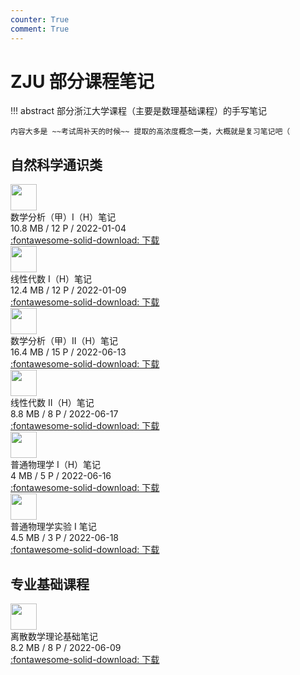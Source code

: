 ```yaml
---
counter: True
comment: True
---
```


# ZJU 部分课程笔记

!!! abstract
    部分浙江大学课程（主要是数理基础课程）的手写笔记

    内容大多是 ~~考试周补天的时候~~ 提取的高浓度概念一类，大概就是复习笔记吧（

## 自然科学通识类

<div class="card file-block" markdown="1">
<div class="file-icon"><img src="/assets/images/pdf.svg" style="height: 3em;"></div>
<div class="file-body">
<div class="file-title">数学分析（甲）I（H）笔记</div>
<div class="file-meta">10.8 MB / 12 P / 2022-01-04</div>
</div>
<a class="down-button" target="_blank" href="/assets/files/数学分析（甲）I（H）笔记.pdf" markdown="1">:fontawesome-solid-download: 下载</a>
</div>

<div class="card file-block" markdown="1">
<div class="file-icon"><img src="/assets/images/pdf.svg" style="height: 3em;"></div>
<div class="file-body">
<div class="file-title">线性代数 I（H）笔记</div>
<div class="file-meta">12.4 MB / 12 P / 2022-01-09</div>
</div>
<a class="down-button" target="_blank" href="/assets/files/线性代数 I（H）笔记.pdf" markdown="1">:fontawesome-solid-download: 下载</a>
</div>

<div class="card file-block" markdown="1">
<div class="file-icon"><img src="/assets/images/pdf.svg" style="height: 3em;"></div>
<div class="file-body">
<div class="file-title">数学分析（甲）II（H）笔记</div>
<div class="file-meta">16.4 MB / 15 P / 2022-06-13</div>
</div>
<a class="down-button" target="_blank" href="/assets/files/数学分析（甲）II（H）笔记.pdf" markdown="1">:fontawesome-solid-download: 下载</a>
</div>

<div class="card file-block" markdown="1">
<div class="file-icon"><img src="/assets/images/pdf.svg" style="height: 3em;"></div>
<div class="file-body">
<div class="file-title">线性代数 II（H）笔记</div>
<div class="file-meta">8.8 MB / 8 P / 2022-06-17</div>
</div>
<a class="down-button" target="_blank" href="/assets/files/线性代数 II（H）笔记.pdf" markdown="1">:fontawesome-solid-download: 下载</a>
</div>

<div class="card file-block" markdown="1">
<div class="file-icon"><img src="/assets/images/pdf.svg" style="height: 3em;"></div>
<div class="file-body">
<div class="file-title">普通物理学 I（H）笔记</div>
<div class="file-meta">4 MB / 5 P / 2022-06-16</div>
</div>
<a class="down-button" target="_blank" href="/assets/files/普通物理学 I（H）笔记.pdf" markdown="1">:fontawesome-solid-download: 下载</a>
</div>

<div class="card file-block" markdown="1">
<div class="file-icon"><img src="/assets/images/pdf.svg" style="height: 3em;"></div>
<div class="file-body">
<div class="file-title">普通物理学实验 I 笔记</div>
<div class="file-meta">4.5 MB / 3 P / 2022-06-18</div>
</div>
<a class="down-button" target="_blank" href="/assets/files/普通物理学实验 I 笔记.pdf" markdown="1">:fontawesome-solid-download: 下载</a>
</div>


## 专业基础课程
<div class="card file-block" markdown="1">
<div class="file-icon"><img src="/assets/images/pdf.svg" style="height: 3em;"></div>
<div class="file-body">
<div class="file-title">离散数学理论基础笔记</div>
<div class="file-meta">8.2 MB / 8 P / 2022-06-09</div>
</div>
<a class="down-button" target="_blank" href="/assets/files/离散数学理论基础笔记.pdf" markdown="1">:fontawesome-solid-download: 下载</a>
</div>